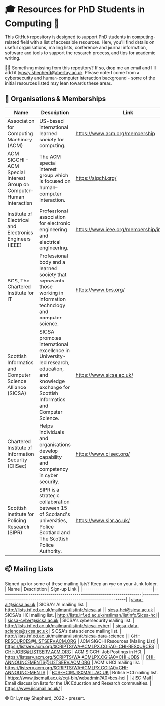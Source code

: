 # 🎓 Resources for PhD Students in Computing 👾
This GitHub repository is designed to support PhD students in computing-related field with a list of accessible resources. Here, you'll find details on useful organisations, mailing lists, conference and journal information, software and tools to support the research process, and tips for academic writing.

👩‍💻 Something missing from this repository? If so, drop me an email and I'll add it [lynsay.shepherd@abertay.ac.uk](mailto:lynsay.shepherd@abertay.ac.uk). Please note: I come from a cybersecurity and human-computer interaction background - some of the initial resources listed may lean towards these areas.

## 🏢 Organisations & Memberships
| Name                                                                  | Description                                                                                                                                          | Link                                       |
|-----------------------------------------------------------------------|------------------------------------------------------------------------------------------------------------------------------------------------------|--------------------------------------------|
| Association for Computing Machinery (ACM)                             | US-based international learned society for computing.                                                                                                | https://www.acm.org/membership             |
| ACM SIGCHI – ACM Special Interest Group on Computer–Human Interaction | The ACM special interest group which is focused on human–computer interaction.                                                                       | https://sigchi.org/                        |
| Institute of Electrical and Electronics Engineers (IEEE)              | Professional association for electronic engineering and electrical engineering.                                                                      | https://www.ieee.org/membership/index.html |
| BCS, The Chartered Institute for IT                                   | Professional body and a learned society that represents those working in information technology and computer science.                                | https://www.bcs.org/                       |
| Scottish Informatics and Computer Science Alliance (SICSA)            | SICSA promotes international excellence in University-led research, education, and knowledge exchange for Scottish Informatics and Computer Science. | https://www.sicsa.ac.uk/                   |
| Chartered Institute of Information Security (CIISec)                  | Helps individuals and organisations develop capability and competency in cyber security.                                                             | https://www.ciisec.org/                    |
| Scottish Institute for Policing Research (SIPR)                       | SIPR is a strategic collaboration between 15 of Scotland's universities, Police Scotland and The Scottish Police Authority.                          | https://www.sipr.ac.uk/                    |


## 📫 Mailing Lists
Signed up for some of these mailing lists? Keep an eye on your Junk folder.
| Name                               | Description                                                           | Sign-up Link                                                        |
|------------------------------------|-----------------------------------------------------------------------|---------------------------------------------------------------------|
| sicsa-ai@sicsa.ac.uk               | SICSA's AI mailing list.                                              | http://lists.inf.ed.ac.uk/mailman/listinfo/sicsa-ai                 |
| sicsa-hci@sicsa.ac.uk              | SICSA's HCI mailing list.                                             | http://lists.inf.ed.ac.uk/mailman/listinfo/Sicsa-hci                |
| sicsa-cyber@sicsa.ac.uk            | SICSA's cybersecurity mailing list.                                   | http://lists.inf.ed.ac.uk/mailman/listinfo/sicsa-cyber              |
| sicsa-data-science@sicsa.ac.uk     | SICSA's data science mailing list.                                    | http://lists.inf.ed.ac.uk/mailman/listinfo/sicsa-data-science       |
| CHI-RESOURCES@LISTSERV.ACM.ORG     | ACM SIGCHI Resources (Mailing List)                                   | https://listserv.acm.org/SCRIPTS/WA-ACMLPX.CGI?A0=CHI-RESOURCES     |
| <br/>CHI-JOBS@LISTSERV.ACM.ORG     | ACM SIGCHI Job Postings in HCI.                                       | https://listserv.acm.org/SCRIPTS/WA-ACMLPX.CGI?A0=CHI-JOBS          |
| CHI-ANNOUNCEMENTS@LISTSERV.ACM.ORG | ACM's HCI mailing list.                                               | https://listserv.acm.org/SCRIPTS/WA-ACMLPX.CGI?A0=CHI-ANNOUNCEMENTS |
| BCS-HCI@JISCMAIL.AC.UK             | British HCI mailing list.                                             | https://www.jiscmail.ac.uk/cgi-bin/webadmin?A0=bcs-hci              |
| JISC Mail                          | Email discussion lists for the UK Education and Research communities. | https://www.jiscmail.ac.uk/                                         |

© Dr Lynsay Shepherd, 2022 - present.
